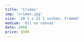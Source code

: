 ```yaml
---
title: 'Crimes'
img: 'crimes.jpg'
size: '28 ½ x 21 ½ inches, Framed'
medium: 'Oil on canvas'
date: 2008
price: $500
---
```

